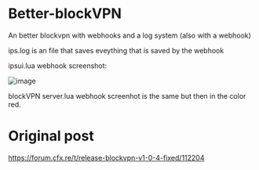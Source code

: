 # Better-blockVPN
An better blockvpn with webhooks and a log system (also with a webhook)

ips.log is an file that saves eveything that is saved by the webhook

ipsui.lua webhook screenshot:


![image](https://user-images.githubusercontent.com/61888104/127715225-77e77dba-6378-4bca-9bd9-d40568d9ab15.png)

blockVPN server.lua webhook screenhot is the same but then in the color red.



# Original post
https://forum.cfx.re/t/release-blockvpn-v1-0-4-fixed/112204
